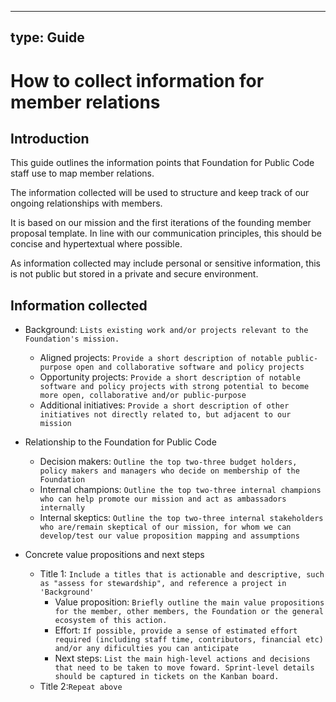 
---
type: Guide
---

# How to collect information for member relations

## Introduction

This guide outlines the information points that Foundation for Public Code staff use to map member relations.

The information collected will be used to structure and keep track of our ongoing relationships with members. 

It is based on our mission and the first iterations of the founding member proposal template. In line with our communication principles, this should be concise and hypertextual where possible. 

As information collected may include personal or sensitive information, this is not public but stored in a private and secure environment.

## Information collected 

* Background: ```Lists existing work and/or projects relevant to the Foundation's mission.``` 
   * Aligned projects: ```Provide a short description of notable public-purpose open and collaborative software and policy projects```
   * Opportunity projects: ```Provide a short description of notable software and policy projects with strong potential to become more open, collaborative and/or public-purpose```
   * Additional initiatives: ```Provide a short description of other initiatives not directly related to, but adjacent to our mission```

* Relationship to the Foundation for Public Code
   * Decision makers: ```Outline the top two-three budget holders, policy makers and managers who decide on membership of the Foundation```
   * Internal champions: ```Outline the top two-three internal champions who can help promote our mission and act as ambassadors internally```
   * Internal skeptics: ```Outline the top two-three internal stakeholders who are/remain skeptical of our mission, for whom we can develop/test our value proposition mapping and assumptions```
* Concrete value propositions and next steps
   * Title 1: ```Include a titles that is actionable and descriptive, such as "assess for stewardship", and reference a project in 'Background'```
     * Value proposition: ```Briefly outline the main value propositions for the member, other members, the Foundation or the general ecosystem of this action.```
     * Effort: ```If possible, provide a sense of estimated effort required (including staff time, contributors, financial etc) and/or any dificulties you can anticipate``` 
     * Next steps: ```List the main high-level actions and decisions that need to be taken to move foward. Sprint-level details should be captured in tickets on the Kanban board.```
   * Title 2:```Repeat above```

